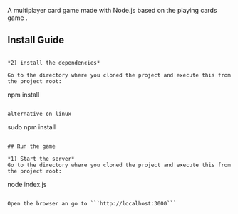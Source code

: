 
A multiplayer card game made with Node.js based on the playing cards game .


## Install Guide
```

*2) install the dependencies*

Go to the directory where you cloned the project and execute this from the project root:
```
npm install
```

alternative on linux
```
sudo npm install
```

## Run the game

*1) Start the server*
Go to the directory where you cloned the project and execute this from the project root:
```
node index.js
```

Open the browser an go to ```http://localhost:3000```

